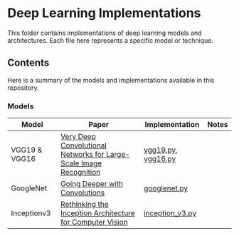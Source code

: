 # Deep Learning Implementations

This folder contains implementations of deep learning models and architectures. Each file here represents a specific model or technique.

## Contents

Here is a summary of the models and implementations available in this repository.

### Models
| **Model**        | **Paper**                                                                 | **Implementation**   | **Notes**                             |
|------------------|-----------------------------------------------------------------------------|----------------------|---------------------------------------|
| VGG19 & VGG16 | [Very Deep Convolutional Networks for Large-Scale Image Recognition](https://arxiv.org/abs/1409.1556) | [vgg19.py](/deep-learning/vgg19.py), [vgg16.py](/deep-learning/vgg16.py) |  |
| GoogleNet | [Going Deeper with Convolutions](https://arxiv.org/abs/1409.4842) | [googlenet.py](/deep-learning/googlenet.py) |  |
| Inceptionv3 | [Rethinking the Inception Architecture for Computer Vision](https://arxiv.org/abs/1409.4842) | [inception_v3.py](/deep-learning/inception_v3.py) |  |